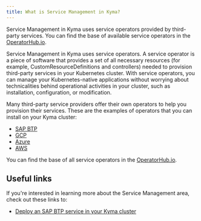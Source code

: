```yaml
---
title: What is Service Management in Kyma?
---
```


Service Management in Kyma uses service operators provided by third-party services. You can find the base of available service operators in the [OperatorHub.io](https://operatorhub.io/).

Service Management in Kyma uses service operators. A service operator is a piece of software that provides a set of all necessary resources (for example, CustomResourceDefinitions and controllers) needed to provision third-party services in your Kubernetes cluster. With service operators, you can manage your Kubernetes-native applications without worrying about technicalities behind operational activities in your cluster, such as installation, configuration, or modification.

Many third-party service providers offer their own operators to help you provision their services. These are the examples of operators that you can install on your Kyma cluster:
- [SAP BTP](https://github.com/SAP/sap-btp-service-operator)
- [GCP](https://cloud.google.com/config-connector/docs/how-to/getting-started)
- [Azure](https://github.com/Azure/azure-service-operator)
- [AWS](https://github.com/aws-controllers-k8s/community)

You can find the base of all service operators in the [OperatorHub.io](https://operatorhub.io/).

## Useful links

If you're interested in learning more about the Service Management area, check out these links to:

- [Deploy an SAP BTP service in your Kyma cluster](../../03-tutorials/00-service-management/smgt-01-deploy-service.md)
